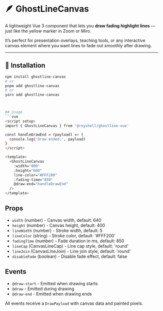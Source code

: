 # 🪶 GhostLineCanvas

A lightweight Vue 3 component that lets you **draw fading highlight lines** — just like the yellow marker in Zoom or Miro.

It’s perfect for presentation overlays, teaching tools, or any interactive canvas element where you want lines to fade out smoothly after drawing.

---

## 🚀 Installation

```bash
npm install ghostline-canvas
# or
pnpm add ghostline-canvas
# or
yarn add ghostline-canvas



## Usage
```vue
<script setup>
import { GhostLineCanvas } from '@royshell/ghostline-vue'

const handleDrawEnd = (payload) => {
  console.log('Draw ended:', payload)
}
</script>

<template>
  <GhostLineCanvas
    :width="800"
    :height="600"
    line-color="#FFF200"
    :fading-time="850"
    @draw-end="handleDrawEnd"
  />
</template>
```

## Props

- `width` (number) - Canvas width, default: 640
- `height` (number) - Canvas height, default: 400
- `lineWidth` (number) - Stroke width, default: 5
- `lineColor` (string) - Stroke color, default: '#FFF200'
- `fadingTime` (number) - Fade duration in ms, default: 850
- `lineCap` (CanvasLineCap) - Line cap style, default: 'round'
- `lineJoin` (CanvasLineJoin) - Line join style, default: 'round'
- `disableFade` (boolean) - Disable fade effect, default: false

## Events

- `@draw-start` - Emitted when drawing starts
- `@draw` - Emitted during drawing
- `@draw-end` - Emitted when drawing ends

All events receive a `DrawPayload` with canvas data and painted pixels.